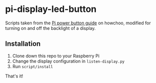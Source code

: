 # pi-display-led-button

Scripts taken from the [Pi power button guide](https://howchoo.com/g/mwnlytk3zmm/how-to-add-a-power-button-to-your-raspberry-pi) on howchoo, modified for turning on and off the backlight of a display.

## Installation

1. Clone down this repo to your Raspberry Pi
2. Change the display configuration in `listen-display.py`
2. Run `script/install`

That's it!

